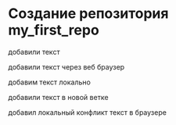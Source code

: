 ﻿# Создание репозитория my_first_repo

добавили текст

добавили текст через веб браузер 

      
добавим  текст локально

добавили текст в новой ветке


добавил локальный конфликт  текст в браузере

